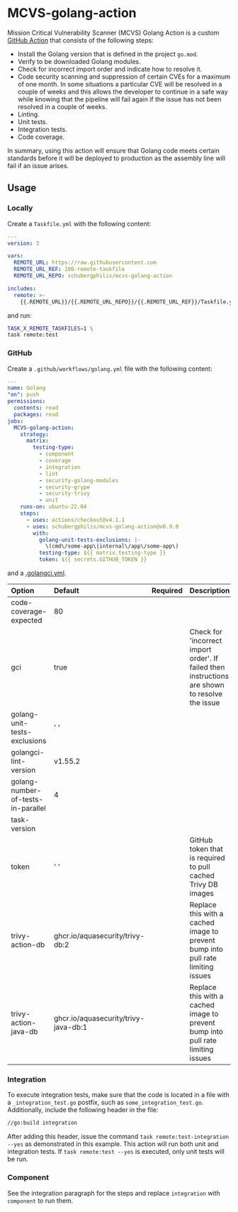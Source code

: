 # MCVS-golang-action

Mission Critical Vulnerability Scanner (MCVS) Golang Action is a custom
[GitHub Action](https://github.com/features/actions) that consists of the
following steps:

- Install the Golang version that is defined in the project `go.mod`.
- Verify to be downloaded Golang modules.
- Check for incorrect import order and indicate how to resolve it.
- Code security scanning and suppression of certain CVEs for a maximum of one
  month. In some situations a particular CVE will be resolved in a couple of
  weeks and this allows the developer to continue in a safe way while knowing
  that the pipeline will fail again if the issue has not been resolved in a
  couple of weeks.
- Linting.
- Unit tests.
- Integration tests.
- Code coverage.

In summary, using this action will ensure that Golang code meets certain
standards before it will be deployed to production as the assembly line will
fail if an issue arises.

## Usage

### Locally

Create a `Taskfile.yml` with the following content:

```yml
---
version: 3

vars:
  REMOTE_URL: https://raw.githubusercontent.com
  REMOTE_URL_REF: 100-remote-taskfile
  REMOTE_URL_REPO: schubergphilis/mcvs-golang-action

includes:
  remote: >-
    {{.REMOTE_URL}}/{{.REMOTE_URL_REPO}}/{{.REMOTE_URL_REF}}/Taskfile.yml
```

and run:

```zsh
TASK_X_REMOTE_TASKFILES=1 \
task remote:test
```

### GitHub

Create a `.github/workflows/golang.yml` file with the following content:

```yml
---
name: Golang
"on": push
permissions:
  contents: read
  packages: read
jobs:
  MCVS-golang-action:
    strategy:
      matrix:
        testing-type:
          - component
          - coverage
          - integration
          - lint
          - security-golang-modules
          - security-grype
          - security-trivy
          - unit
    runs-on: ubuntu-22.04
    steps:
      - uses: actions/checkout@v4.1.1
      - uses: schubergphilis/mcvs-golang-action@v0.9.0
        with:
          golang-unit-tests-exclusions: |-
            \(cmd\/some-app\|internal\/app\/some-app\)
          testing-type: ${{ matrix.testing-type }}
          token: ${{ secrets.GITHUB_TOKEN }}
```

and a [.golangci.yml](https://golangci-lint.run/usage/configuration/).

<!-- markdownlint-disable MD013 -->

| Option                             | Default                              | Required | Description                                                                                    |
| :--------------------------------- | :----------------------------------- | -------- | :--------------------------------------------------------------------------------------------- |
| code-coverage-expected             | 80                                   |          |                                                                                                |
| gci                                | true                                 |          | Check for 'incorrect import order'. If failed then instructions are shown to resolve the issue |
| golang-unit-tests-exclusions       | ' '                                  |          |                                                                                                |
| golangci-lint-version              | v1.55.2                              |          |                                                                                                |
| golang-number-of-tests-in-parallel | 4                                    |          |                                                                                                |
| task-version                       |                                      |          |                                                                                                |
| token                              | ' '                                  |          | GitHub token that is required to pull cached Trivy DB images                                   |
| trivy-action-db                    | ghcr.io/aquasecurity/trivy-db:2      |          | Replace this with a cached image to prevent bump into pull rate limiting issues                |
| trivy-action-java-db               | ghcr.io/aquasecurity/trivy-java-db:1 |          | Replace this with a cached image to prevent bump into pull rate limiting issues                |

<!-- markdownlint-enable MD013 -->

### Integration

To execute integration tests, make sure that the code is located in a file with
a `_integration_test.go` postfix, such as `some_integration_test.go`.
Additionally, include the following header in the file:

```bash
//go:build integration
```

After adding this header, issue the command `task remote:test-integration --yes`
as demonstrated in this example. This action will run both unit and integration
tests. If `task remote:test --yes` is executed, only unit tests will be run.

### Component

See the integration paragraph for the steps and replace `integration` with
`component` to run them.
